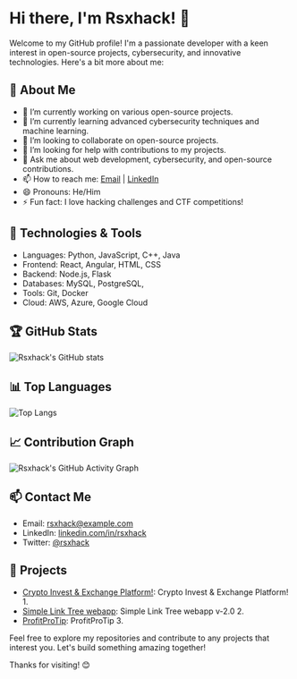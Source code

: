 # Hi there, I'm Rsxhack! 👋

Welcome to my GitHub profile! I'm a passionate developer with a keen interest in open-source projects, cybersecurity, and innovative technologies. Here's a bit more about me:

## 🚀 About Me
- 🔭 I’m currently working on various open-source projects.
- 🌱 I’m currently learning advanced cybersecurity techniques and machine learning.
- 👯 I’m looking to collaborate on open-source projects.
- 🤔 I’m looking for help with contributions to my projects.
- 💬 Ask me about web development, cybersecurity, and open-source contributions.
- 📫 How to reach me: [Email](mailto:freexchatnow@gmail.com) | [LinkedIn](https://www.linkedin.com/in/sintu-singh)
- 😄 Pronouns: He/Him
- ⚡ Fun fact: I love hacking challenges and CTF competitions!

## 🔧 Technologies & Tools
- Languages: Python, JavaScript, C++, Java
- Frontend: React, Angular, HTML, CSS
- Backend: Node.js, Flask
- Databases: MySQL, PostgreSQL,
- Tools: Git, Docker
- Cloud: AWS, Azure, Google Cloud

## 🏆 GitHub Stats
![Rsxhack's GitHub stats](https://github-readme-stats.vercel.app/api?username=rsxhack&show_icons=true&theme=radical)

## 📊 Top Languages
![Top Langs](https://github-readme-stats.vercel.app/api/top-langs/?username=rsxhack&layout=compact&theme=radical)

## 📈 Contribution Graph
![Rsxhack's GitHub Activity Graph](https://activity-graph.herokuapp.com/graph?username=rsxhack&theme=github)

## 📫 Contact Me
- Email: [rsxhack@example.com](mailto:freexchatnow@gmail.com)
- LinkedIn: [linkedin.com/in/rsxhack](https://www.linkedin.com/in/sintu-singh)
- Twitter: [@rsxhack](https://x.com/sinut_rs)

## 🌟 Projects
- [Crypto Invest & Exchange Platform!](https://rsx.rf.gd/index,html): Crypto Invest & Exchange Platform! 1.
- [Simple Link Tree webapp](https://interactive-resume-nu900le3k-rss-projects-cfab6834.vercel.app): Simple Link Tree webapp v-2.0 2.
- [ProfitProTip](https://profitprotip.blogspot.com): ProfitProTip 3.

Feel free to explore my repositories and contribute to any projects that interest you. Let's build something amazing together!

Thanks for visiting! 😊
